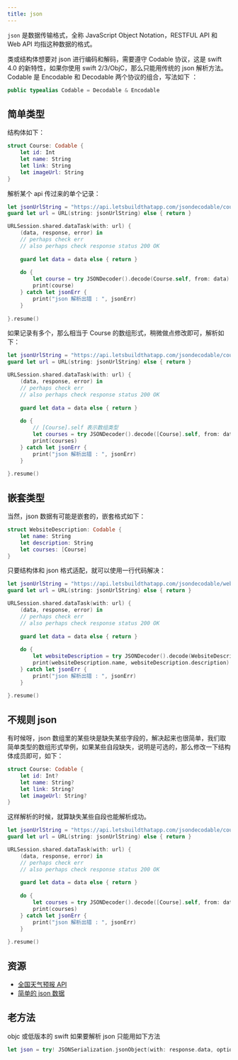 ```yaml
---
title: json
---
```


`json` 是数据传输格式，全称 JavaScript Object Notation，RESTFUL API 和 Web API 均指这种数据的格式。

类或结构体想要对 json 进行编码和解码，需要遵守 Codable 协议，这是 swift 4.0 的新特性，如果你使用 swift 2/3/ObjC，那么只能用传统的 json 解析方法。Codable 是 Encodable 和 Decodable 两个协议的组合，写法如下 ：

```swift
public typealias Codable = Decodable & Encodable
```

## 简单类型

结构体如下：

```swift
struct Course: Codable {
    let id: Int
    let name: String
    let link: String
    let imageUrl: String
}
```

解析某个 api 传过来的单个记录：

```swift
let jsonUrlString = "https://api.letsbuildthatapp.com/jsondecodable/course"
guard let url = URL(string: jsonUrlString) else { return }

URLSession.shared.dataTask(with: url) {
    (data, response, error) in
    // perhaps check err
    // also perhaps check response status 200 OK
    
    guard let data = data else { return }
    
    do {
        let course = try JSONDecoder().decode(Course.self, from: data)
        print(course)
    } catch let jsonErr {
        print("json 解析出错 : ", jsonErr)
    }
    
}.resume()
```

如果记录有多个，那么相当于 Course 的数组形式，稍微做点修改即可，解析如下：

```swift
let jsonUrlString = "https://api.letsbuildthatapp.com/jsondecodable/courses"
guard let url = URL(string: jsonUrlString) else { return }

URLSession.shared.dataTask(with: url) {
    (data, response, error) in
    // perhaps check err
    // also perhaps check response status 200 OK
    
    guard let data = data else { return }
    
    do {
        // [Course].self 表示数组类型
        let courses = try JSONDecoder().decode([Course].self, from: data)
        print(courses)
    } catch let jsonErr {
        print("json 解析出错 : ", jsonErr)
    }
    
}.resume()
```

## 嵌套类型

当然，json 数据有可能是嵌套的，嵌套格式如下：

```swift
struct WebsiteDescription: Codable {
    let name: String
    let description: String
    let courses: [Course]
}
```

只要结构体和 json 格式适配，就可以使用一行代码解决：

```swift
let jsonUrlString = "https://api.letsbuildthatapp.com/jsondecodable/website_description"
guard let url = URL(string: jsonUrlString) else { return }

URLSession.shared.dataTask(with: url) {
    (data, response, error) in
    // perhaps check err
    // also perhaps check response status 200 OK
    
    guard let data = data else { return }
    
    do {
        let websiteDescription = try JSONDecoder().decode(WebsiteDescription.self, from: data)
        print(websiteDescription.name, websiteDescription.description)
    } catch let jsonErr {
        print("json 解析出错 : ", jsonErr)
    }
    
}.resume()
```

## 不规则 json

有时候呀，json 数组里的某些块是缺失某些字段的，解决起来也很简单，我们取简单类型的数组形式举例，如果某些自段缺失，说明是可选的，那么修改一下结构体成员即可，如下：

```swift
struct Course: Codable {
    let id: Int?
    let name: String?
    let link: String?
    let imageUrl: String?
}
```

这样解析的时候，就算缺失某些自段也能解析成功。

```swift
let jsonUrlString = "https://api.letsbuildthatapp.com/jsondecodable/courses_missing_fields"
guard let url = URL(string: jsonUrlString) else { return }

URLSession.shared.dataTask(with: url) {
    (data, response, error) in
    // perhaps check err
    // also perhaps check response status 200 OK
    
    guard let data = data else { return }
    
    do {
        let courses = try JSONDecoder().decode([Course].self, from: data)
        print(courses)
    } catch let jsonErr {
        print("json 解析出错 : ", jsonErr)
    }
    
}.resume()
```

## 资源

- [全国天气预报 API](https://www.juhe.cn/docs/api/id/39)
- [简单的 json 数据](https://api.letsbuildthatapp.com/jsondecodable/course)

## 老方法

objc 或低版本的 swift 如果要解析 json 只能用如下方法

```swift
let json = try! JSONSerialization.jsonObject(with: response.data, options: [])
```

